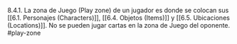 8.4.1. La zona de Juego (Play zone) de un jugador es donde se colocan sus [[6.1. Personajes (Characters)]],  [[6.4. Objetos (Items)]] y [[6.5. Ubicaciones (Locations)]]. No se pueden jugar cartas en la zona de Juego del oponente.
#play-zone